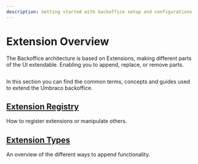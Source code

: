 ```yaml
---
description: Getting started with backoffice setup and configurations
---
```


# Extension Overview

The Backoffice architecture is based on Extensions, making different parts of the UI extendable. Enabling you to append, replace, or remove parts.

<figure><img src="../../.gitbook/assets/backoffice-overview-customizations.png" alt=""><figcaption></figcaption></figure>

In this section you can find the common terms, concepts and guides used to extend the Umbraco backoffice.

## [Extension Registry](extension-registry/)

How to register extensions or manipulate others.

## [Extension Types](extension-types/)

An overview of the different ways to append functionality.
